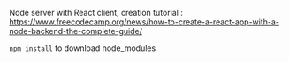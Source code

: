Node server with React client, creation tutorial : https://www.freecodecamp.org/news/how-to-create-a-react-app-with-a-node-backend-the-complete-guide/

`npm install` to download node_modules